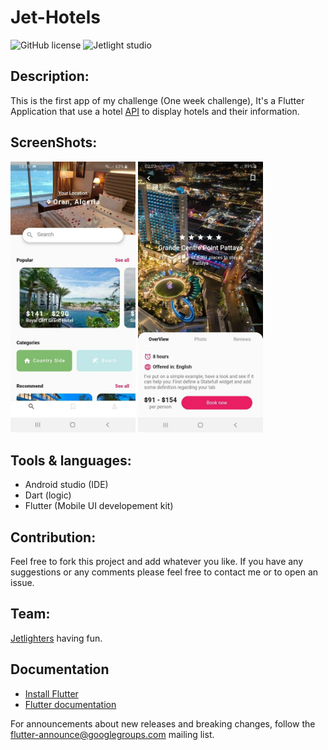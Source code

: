 # Jet-Hotels

![GitHub license](https://img.shields.io/github/license/Mohammed-Benotmane/Tower-Defense-Game.svg)
![Jetlight studio](https://img.shields.io/badge/Made%20by-Jetlight%20studio-blue.svg?color=082544)

## Description:

This is the first app of my challenge (One week challenge), It's a Flutter Application that use a hotel [API](https://tripadvisor1.p.rapidapi.com/hotels/list?location_id=293919&adults=1&checkin=2020-10-15&rooms=1&nights=2) to display hotels and their information.

## ScreenShots:

<img src="screenshots/home.jpg" width="200" /> <img src="screenshots/detail.jpg" width="200" />

## Tools & languages:
* Android studio (IDE)
* Dart (logic)
* Flutter (Mobile UI developement kit)

## Contribution:
Feel free to fork this project and add whatever you like. If you have any suggestions or any comments please feel free to contact me or to open an issue.

## Team:
[Jetlighters](https://github.com/JetLightStudio) having fun.

## Documentation
* [Install Flutter](https://flutter.dev/get-started/)
* [Flutter documentation](https://flutter.dev/docs)

For announcements about new releases and breaking changes, follow the
[flutter-announce@googlegroups.com](https://groups.google.com/forum/#!forum/flutter-announce)
mailing list.

